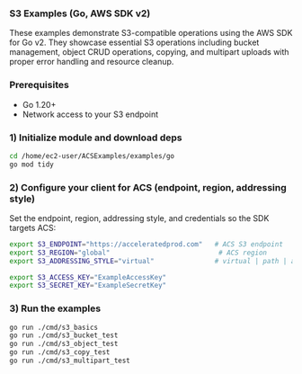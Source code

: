 ### S3 Examples (Go, AWS SDK v2)

These examples demonstrate S3-compatible operations using the AWS SDK for Go v2. They showcase essential S3 operations including bucket management, object CRUD operations, copying, and multipart uploads with proper error handling and resource cleanup.

### Prerequisites

- Go 1.20+
- Network access to your S3 endpoint

### 1) Initialize module and download deps

```bash
cd /home/ec2-user/ACSExamples/examples/go
go mod tidy
```

### 2) Configure your client for ACS (endpoint, region, addressing style)

Set the endpoint, region, addressing style, and credentials so the SDK targets ACS:

```bash
export S3_ENDPOINT="https://acceleratedprod.com"   # ACS S3 endpoint
export S3_REGION="global"                           # ACS region
export S3_ADDRESSING_STYLE="virtual"               # virtual | path | auto (ACS defaults to virtual)

export S3_ACCESS_KEY="ExampleAccessKey"
export S3_SECRET_KEY="ExampleSecretKey"
```

### 3) Run the examples

```bash
go run ./cmd/s3_basics
go run ./cmd/s3_bucket_test
go run ./cmd/s3_object_test
go run ./cmd/s3_copy_test
go run ./cmd/s3_multipart_test
```


